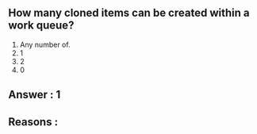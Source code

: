 ## How many cloned items can be created within a work queue?

1. Any number of.
2. 1
3. 2
4. 0

## Answer :  1

## Reasons :

